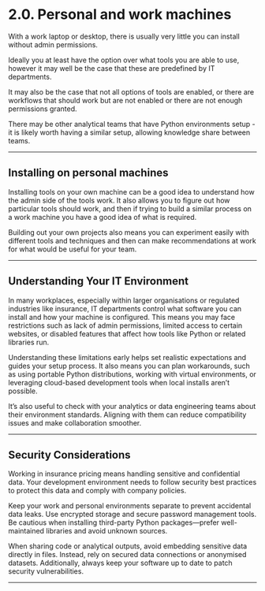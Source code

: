 # 2.0. Personal and work machines

With a work laptop or desktop, there is usually very little you can install without admin permissions.

Ideally you at least have the option over what tools you are able to use, however it may well be the case that these are predefined by IT departments.

It may also be the case that not all options of tools are enabled, or there are workflows that should work but are not enabled or there are not enough permissions granted.

There may be other analytical teams that have Python environments setup - it is likely worth having a similar setup, allowing knowledge share between teams.

---

## Installing on personal machines

Installing tools on your own machine can be a good idea to understand how the admin side of the tools work. It also allows you to figure out how particular tools should work, and then if trying to build a similar process on a work machine you have a good idea of what is required.

Building out your own projects also means you can experiment easily with different tools and techniques and then can make recommendations at work for what would be useful for your team.

---

## Understanding Your IT Environment

In many workplaces, especially within larger organisations or regulated industries like insurance, IT departments control what software you can install and how your machine is configured. This means you may face restrictions such as lack of admin permissions, limited access to certain websites, or disabled features that affect how tools like Python or related libraries run.

Understanding these limitations early helps set realistic expectations and guides your setup process. It also means you can plan workarounds, such as using portable Python distributions, working with virtual environments, or leveraging cloud-based development tools when local installs aren’t possible.

It’s also useful to check with your analytics or data engineering teams about their environment standards. Aligning with them can reduce compatibility issues and make collaboration smoother.

---

## Security Considerations

Working in insurance pricing means handling sensitive and confidential data. Your development environment needs to follow security best practices to protect this data and comply with company policies.

Keep your work and personal environments separate to prevent accidental data leaks. Use encrypted storage and secure password management tools. Be cautious when installing third-party Python packages—prefer well-maintained libraries and avoid unknown sources.

When sharing code or analytical outputs, avoid embedding sensitive data directly in files. Instead, rely on secured data connections or anonymised datasets. Additionally, always keep your software up to date to patch security vulnerabilities.

---